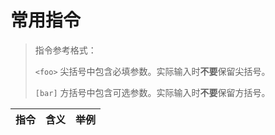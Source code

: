 # 常用指令

> 指令参考格式：
> 
> `<foo>` 尖括号中包含必填参数。实际输入时**不要**保留尖括号。
> 
> `[bar]` 方括号中包含可选参数。实际输入时**不要**保留方括号。

|指令|含义|举例|
|:-:|:-:|:-:|

